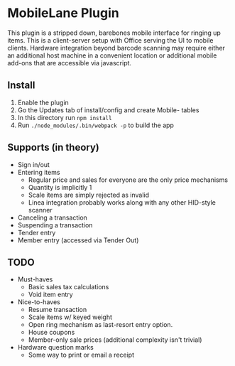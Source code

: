 # MobileLane Plugin

This plugin is a stripped down, barebones mobile interface for ringing up items. This is a client-server setup with Office serving the UI to mobile clients. Hardware integration beyond barcode scanning may require either an additional host machine in a convenient location or additional mobile add-ons that are accessible via javascript.

## Install
1. Enable the plugin
2. Go the Updates tab of install/config and create Mobile- tables
3. In this directory run `npm install`
4. Run `./node_modules/.bin/webpack -p` to build the app

## Supports (in theory)
* Sign in/out
* Entering items
  * Regular price and sales for everyone are the only price mechanisms
  * Quantity is implicitly 1
  * Scale items are simply rejected as invalid
  * Linea integration probably works along with any other HID-style scanner
* Canceling a transaction
* Suspending a transaction
* Tender entry
* Member entry (accessed via Tender Out)

## TODO
* Must-haves
  * Basic sales tax calculations
  * Void item entry
* Nice-to-haves
  * Resume transaction
  * Scale items w/ keyed weight
  * Open ring mechanism as last-resort entry option.
  * House coupons
  * Member-only sale prices (additional complexity isn't trivial)
* Hardware question marks
  * Some way to print or email a receipt


